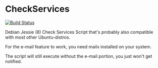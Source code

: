 # CheckServices
[![Build Status](https://travis-ci.org/colterd/CheckServices.svg?branch=master)](https://travis-ci.org/colterd/CheckServices)

Debian Jessie (8) Check Services Script that's probably also compatible with most other Ubuntu-distros.

For the e-mail feature to work, you need mailx installed on your system.

The script will still execute without the e-mail portion, you just won't get notified.
